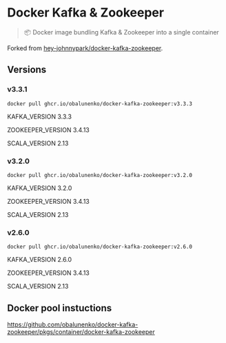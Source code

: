 # Docker Kafka & Zookeeper

> 📦 Docker image bundling Kafka & Zookeeper into a single container

Forked from [hey-johnnypark/docker-kafka-zookeeper](https://github.com/hey-johnnypark/docker-kafka-zookeeper).

## Versions

### v3.3.1

`docker pull ghcr.io/obalunenko/docker-kafka-zookeeper:v3.3.3`

KAFKA_VERSION 3.3.3

ZOOKEEPER_VERSION 3.4.13

SCALA_VERSION 2.13

### v3.2.0

`docker pull ghcr.io/obalunenko/docker-kafka-zookeeper:v3.2.0`

KAFKA_VERSION 3.2.0

ZOOKEEPER_VERSION 3.4.13

SCALA_VERSION 2.13


### v2.6.0

`docker pull ghcr.io/obalunenko/docker-kafka-zookeeper:v2.6.0`

KAFKA_VERSION 2.6.0

ZOOKEEPER_VERSION 3.4.13

SCALA_VERSION 2.13



## Docker pool instuctions

https://github.com/obalunenko/docker-kafka-zookeeper/pkgs/container/docker-kafka-zookeeper
